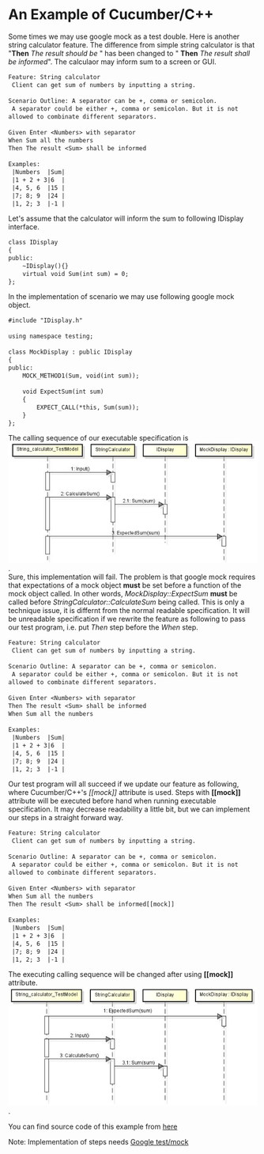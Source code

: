 # An Example of Cucumber/C++
Some times we may use google mock as a test double. Here is another string calculator feature. The difference from simple string calculator is that "__Then__ _The result should be <Sum>_" has been changed to " __Then__ _The result <Sum> shall be informed_". The calculaor may inform sum to a screen or GUI. 

    Feature: String calculator
     Client can get sum of numbers by inputting a string.

    Scenario Outline: A separator can be +, comma or semicolon.  
     A separator could be either +, comma or semicolon. But it is not allowed to combinate different separators.

    Given Enter <Numbers> with separator
    When Sum all the numbers
    Then The result <Sum> shall be informed

    Examples:
     |Numbers  |Sum|
     |1 + 2 + 3|6  |
     |4, 5, 6  |15 |
     |7; 8; 9  |24 |
     |1, 2; 3  |-1 |

Let's assume that the calculator will inform the sum to following IDisplay interface.

    class IDisplay
    {
    public:
        ~IDisplay(){}
        virtual void Sum(int sum) = 0;
    };

In the implementation of scenario we may use following google mock object.

    #include "IDisplay.h"

    using namespace testing;

    class MockDisplay : public IDisplay
    {
    public:
        MOCK_METHOD1(Sum, void(int sum));

        void ExpectSum(int sum)
        {
            EXPECT_CALL(*this, Sum(sum));
        }
    };

The calling sequence of our executable specification is ![call sequence](https://github.com/bzquan/CucumberCpp/blob/master/Example/SimpleStringCalculatoMock/CallSequence.jpg).  
Sure, this implementation will fail. The problem is that google mock requires that expectations of a mock object __must__ be set before a function of the mock object called. In other words, _MockDisplay::ExpectSum_ __must__ be called before _StringCalculator::CalculateSum_ being called. This is only a technique issue, it is differnt from the normal readable specification. It will be unreadable specification if we rewrite the feature as following to pass our test program, i.e. put _Then_ step before the _When_ step. 

    Feature: String calculator
     Client can get sum of numbers by inputting a string.

    Scenario Outline: A separator can be +, comma or semicolon.  
     A separator could be either +, comma or semicolon. But it is not allowed to combinate different separators.

    Given Enter <Numbers> with separator
    Then The result <Sum> shall be informed
    When Sum all the numbers

    Examples:
     |Numbers  |Sum|
     |1 + 2 + 3|6  |
     |4, 5, 6  |15 |
     |7; 8; 9  |24 |
     |1, 2; 3  |-1 |

Our test program will all succeed if we update our feature as following, where Cucumber/C++'s _[[mock]]_ attribute is used. Steps with __[[mock]]__ attribute will be executed before hand when running executable specification. It may decrease readability a little bit, but we can implement our steps in a straight forward way.

    Feature: String calculator
     Client can get sum of numbers by inputting a string.

    Scenario Outline: A separator can be +, comma or semicolon.  
     A separator could be either +, comma or semicolon. But it is not allowed to combinate different separators.

    Given Enter <Numbers> with separator
    When Sum all the numbers
    Then The result <Sum> shall be informed[[mock]]

    Examples:
     |Numbers  |Sum|
     |1 + 2 + 3|6  |
     |4, 5, 6  |15 |
     |7; 8; 9  |24 |
     |1, 2; 3  |-1 |

The executing calling sequence will be changed after using __[[mock]]__ attribute. ![call sequence](https://github.com/bzquan/CucumberCpp/blob/master/Example/SimpleStringCalculatoMock/CallSequence_mock_attribute.jpg).  

You can find source code of this example from [here](https://github.com/bzquan/CucumberCpp/tree/master/Example/SimpleStringCalculatoMock)

Note: Implementation of steps needs [Google test/mock](https://github.com/google/googletest)